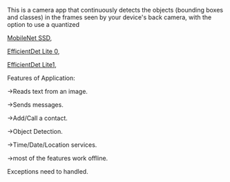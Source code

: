 This is a camera app that continuously detects the objects (bounding boxes and
classes) in the frames seen by your device's back camera, with the option to use
a quantized

[MobileNet SSD](https://tfhub.dev/tensorflow/lite-model/ssd_mobilenet_v1/1/metadata/2),

[EfficientDet Lite 0](https://tfhub.dev/tensorflow/lite-model/efficientdet/lite0/detection/metadata/1),

[EfficientDet Lite1](https://tfhub.dev/tensorflow/lite-model/efficientdet/lite1/detection/metadata/1),

Features of Application:

->Reads text from an image.

->Sends messages.

->Add/Call a contact.

->Object Detection.

->Time/Date/Location services.

->most of the  features work offline.

Exceptions need to handled.
